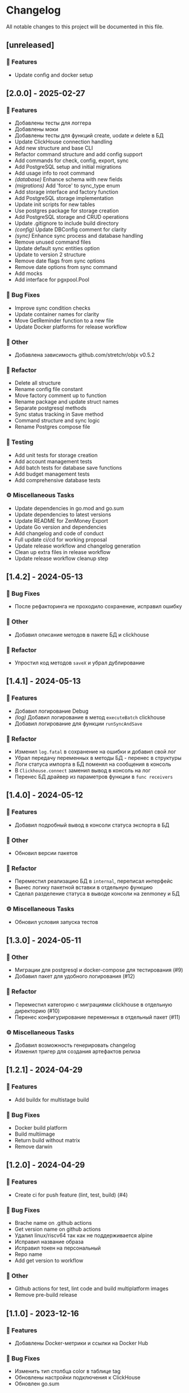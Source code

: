 # Changelog

All notable changes to this project will be documented in this file.

## [unreleased]

### 🚀 Features

- Update config and docker setup

## [2.0.0] - 2025-02-27

### 🚀 Features

- Добавлены тесты для логгера
- Добавлены моки
- Добавлены тесты для функций create, uodate и delete в БД
- Update ClickHouse connection handling
- Add new structure and base CLI
- Refactor command structure and add config support
- Add commands for check, config, export, sync
- Add PostgreSQL setup and initial migrations
- Add usage info to root command
- *(database)* Enhance schema with new fields
- *(migrations)* Add 'force' to sync_type enum
- Add storage interface and factory function
- Add PostgreSQL storage implementation
- Update init scripts for new tables
- Use postgres package for storage creation
- Add PostgreSQL storage and CRUD operations
- Update .gitignore to include build directory
- *(config)* Update DBConfig comment for clarity
- *(sync)* Enhance sync process and database handling
- Remove unused command files
- Update default sync entities option
- Update to version 2 structure
- Remove date flags from sync options
- Remove date options from sync command
- Add mocks
- Add interface for pgxpool.Pool

### 🐛 Bug Fixes

- Improve sync condition checks
- Update container names for clarity
- Move GetReminder function to a new file
- Update Docker platforms for release workflow

### 💼 Other

- Добавлена зависимость github.com/stretchr/objx v0.5.2

### 🚜 Refactor

- Delete all structure
- Rename config file constant
- Move factory comment up to function
- Rename package and update struct names
- Separate postgresql methods
- Sync status tracking in Save method
- Command structure and sync logic
- Rename Postgres compose file

### 🧪 Testing

- Add unit tests for storage creation
- Add account management tests
- Add batch tests for database save functions
- Add budget management tests
- Add comprehensive database tests

### ⚙️ Miscellaneous Tasks

- Update dependencies in go.mod and go.sum
- Update dependencies to latest versions
- Update README for ZenMoney Export
- Update Go version and dependencies
- Add changelog and code of conduct
- Full update ci/cd for working proposal
- Update release workflow and changelog generation
- Clean up extra files in release workflow
- Update release workflow cleanup step

## [1.4.2] - 2024-05-13

### 🐛 Bug Fixes

- После рефакторинга не проходило сохранение, исправил ошибку

### 💼 Other

- Добавил описание методов в пакете БД и clickhouse

### 🚜 Refactor

- Упростил код методов `saveX` и убрал дублирование

## [1.4.1] - 2024-05-13

### 🚀 Features

- Добавил логирование Debug
- *(log)* Добавил логирование в метод `executeBatch` clickhouse
- Добавил логирование для функции `runSyncAndSave`

### 🚜 Refactor

- Изменил `log.fatal` в сохранение на ошибки и добавил свой лог
- Убрал передачу переменных в методы БД - перенес в структуры
- Логи статуса импорта в БД поменял на сообщения в консоль
- В `Clickhouse.connect` заменил вывод в консоль на лог
- Перенес БД драйвер из параметров функции в `func receivers`

## [1.4.0] - 2024-05-12

### 🚀 Features

- Добавил подробный вывод в консоли статуса экспорта в БД

### 💼 Other

- Обновил версии пакетов

### 🚜 Refactor

- Переместил реализацию БД в `internal`, переписал интерфейс
- Вынес логику пакетной вставки в отдельную функцию
- Сделал разделение статуса в выводе консоли на zenmoney и БД

### ⚙️ Miscellaneous Tasks

- Обновил условия запуска тестов

## [1.3.0] - 2024-05-11

### 💼 Other

- Миграции для postgresql и docker-compose для тестирования (#9)
- Добавил пакет для удобного логирования (#12)

### 🚜 Refactor

- Переместил категорию с миграциями clickhouse в отдельную директорию (#10)
- Перенес конфигурирование переменных в отдельный пакет (#11)

### ⚙️ Miscellaneous Tasks

- Добавил возможность генерировать changelog
- Изменил тригер для создания артефактов релиза

## [1.2.1] - 2024-04-29

### 🚀 Features

- Add buildx for multistage build

### 🐛 Bug Fixes

- Docker build platform
- Build multiimage
- Return build without matrix
- Remove darwin

## [1.2.0] - 2024-04-29

### 🚀 Features

- Create ci for push feature (lint, test, build) (#4)

### 🐛 Bug Fixes

- Brache name on .github actions
- Get version name on github actions
- Удалил linux/riscv64 так как не поддерживается alpine
- Исправил название образа
- Исправил токен на персональный
- Repo name
- Add get version to workflow

### 💼 Other

- Github actions for test, lint code and build multiplatform images
- Remove pre-build release

## [1.1.0] - 2023-12-16

### 🚀 Features

- Добавлены Docker-метрики и ссылки на Docker Hub

### 🐛 Bug Fixes

- Изменить тип столбца color в таблице tag
- Обновлены настройки подключения к ClickHouse
- Обновлен go.sum

<!-- generated by git-cliff -->
